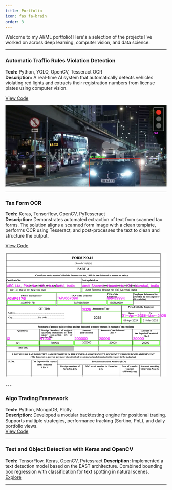 ```yaml
---
title: Portfolio
icon: fas fa-brain
order: 3
---
```


Welcome to my AI/ML portfolio! Here's a selection of the projects I've worked on across deep learning, computer vision, and data science.

---

### Automatic Traffic Rules Violation Detection
**Tech:** Python, YOLO, OpenCV, Tesseract OCR  
**Description:** A real-time AI system that automatically detects vehicles violating red lights and extracts their registration numbers from license plates using computer vision. 

[View Code](https://github.com/saketjain/ai_portfolio/tree/develop/traffic_rules_violation_detection)
<p>
  <img src="/assets/img/BlackCar.png" alt="Traffic Rule Violation" width="800"/>
</p>

---

### Tax Form OCR
**Tech:** Keras, Tensorflow, OpenCV, PyTesseract  
**Description:** Demonstrates automated extraction of text from scanned tax forms. The solution aligns a scanned form image with a clean template, performs OCR using Tesseract, and post-processes the text to clean and structure the output.

[View Code](https://github.com/saketjain/ai_portfolio/tree/develop/document_scanning_ocr)
<p align="left">
  <img src="/assets/img/FormOCR.png" alt="Form 16 OCR" hieight="800"/>
</p>
---

### Algo Trading Framework
**Tech:** Python, MongoDB, Plotly  
**Description:** Developed a modular backtesting engine for positional trading. Supports multiple strategies, performance tracking (Sortino, PnL), and daily portfolio views.  
[View Code](https://github.com/saketjain/algo_trading)

---

### Text and Object Detection with Keras and OpenCV
**Tech:** TensorFlow, Keras, OpenCV, Pytessract 
**Description:** Implemented a text detection model based on the EAST architecture. Combined bounding box regression with classification for text spotting in natural scenes.  
[Explore](https://github.com/saketjain/deeplearning)

---